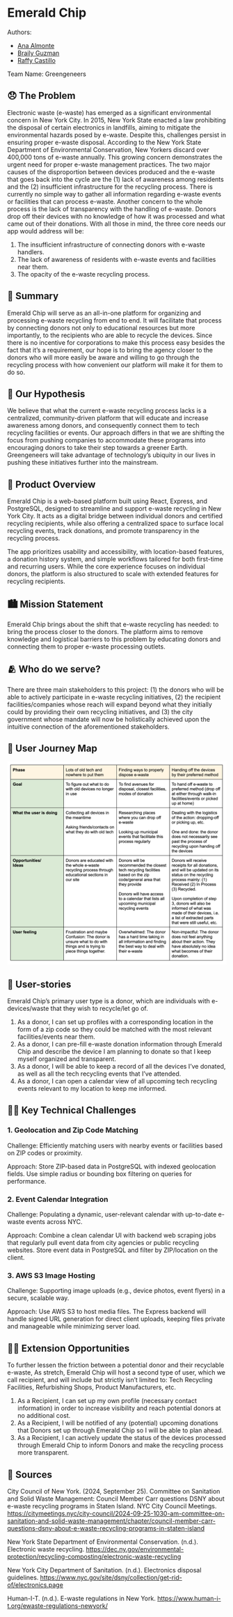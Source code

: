 # Emerald Chip

Authors: 
- [Ana Almonte](https://github.com/Ana039)
- [Braily Guzman](https://github.com/brailyguzman)
- [Raffy Castillo](https://raffycastillo.com)

Team Name: Greengeneers

## 😞 The Problem 
Electronic waste (e-waste) has emerged as a significant environmental concern in New York City. In 2015, New York State enacted a law prohibiting the disposal of certain electronics in landfills, aiming to mitigate the environmental hazards posed by e-waste. Despite this, challenges persist in ensuring proper e-waste disposal. According to the New York State Department of Environmental Conservation, New Yorkers discard over 400,000 tons of e-waste annually. This growing concern demonstrates the urgent need for proper e-waste management practices. The two major causes of the disproportion between devices produced and the e-waste that goes back into the cycle are the (1) lack of awareness among residents and the (2) insufficient infrastructure for the recycling process. There is currently no simple way to gather all information regarding e-waste events or facilities that can process e-waste. Another concern to the whole process is the lack of transparency with the handling of e-waste. Donors drop off their devices with no knowledge of how it was processed and what came out of their donations. With all those in mind, the three core needs our app would address will be:
1. The insufficient infrastructure of connecting donors with e-waste handlers.
2. The lack of awareness of residents with e-waste events and facilities near them.
3. The opacity of the e-waste recycling process.

## 📝 Summary
Emerald Chip will serve as an all-in-one platform for organizing and processing e-waste recycling from end to end. It will facilitate that process by connecting donors not only to educational resources but more importantly, to the recipients who are able to recycle the devices. Since there is no incentive for corporations to make this process easy besides the fact that it’s a requirement, our hope is to bring the agency closer to the donors who will more easily be aware and willing to go through the recycling process with how convenient our platform will make it for them to do so.

## 🤔 Our Hypothesis
We believe that what the current e-waste recycling process lacks is a centralized, community-driven platform that will educate and increase awareness among donors, and consequently connect them to tech recycling facilities or events. Our approach differs in that we are shifting the focus from pushing companies to accommodate these programs into encouraging donors to take their step towards a greener Earth. Greengeneers will take advantage of technology’s ubiquity in our lives in pushing these initiatives further into the mainstream.

## 📱 Product Overview
Emerald Chip is a web-based platform built using React, Express, and PostgreSQL, designed to streamline and support e-waste recycling in New York City. It acts as a digital bridge between individual donors and certified recycling recipients, while also offering a centralized space to surface local recycling events, track donations, and promote transparency in the recycling process.

The app prioritizes usability and accessibility, with location-based features, a donation history system, and simple workflows tailored for both first-time and recurring users. While the core experience focuses on individual donors, the platform is also structured to scale with extended features for recycling recipients.

## 🏙️  Mission Statement 
Emerald Chip brings about the shift that e-waste recycling has needed: to bring the process closer to the donors. The platform aims to remove knowledge and logistical barriers to this problem by educating donors and connecting them to proper e-waste processing outlets.

## 🫂 Who do we serve?
There are three main stakeholders to this project: (1) the donors who will be able to actively participate in e-waste recycling initiatives, (2) the recipient facilities/companies whose reach will expand beyond what they initially could by providing their own recycling initiatives, and (3) the city government whose mandate will now be holistically achieved upon the intuitive connection of the aforementioned stakeholders.

## 🧳 User Journey Map
![User Stories](./md-assets/user-journey-map.png)

## 👥 User-stories
Emerald Chip’s primary user type is a donor, which are individuals with e-devices/waste that they wish to recycle/let go of.
1. As a donor, I can set up profiles with a corresponding location in the form of a zip code so they could be matched with the most relevant facilities/events near them.
2. As a donor, I can pre-fill e-waste donation information through Emerald Chip and describe the device I am planning to donate so that I keep myself organized and transparent.
3. As a donor, I will be able to keep a record of all the devices I’ve donated, as well as all the tech recycling events that I’ve attended.
4. As a donor, I can open a calendar view of all upcoming tech recycling events relevant to my location to keep me informed.


## 🧗‍♂️ Key Technical Challenges
### 1. Geolocation and Zip Code Matching
Challenge: Efficiently matching users with nearby events or facilities based on ZIP codes or proximity.

Approach: Store ZIP-based data in PostgreSQL with indexed geolocation fields. Use simple radius or bounding box filtering on queries for performance.
### 2. Event Calendar Integration
Challenge: Populating a dynamic, user-relevant calendar with up-to-date e-waste events across NYC.

Approach: Combine a clean calendar UI with backend web scraping jobs that regularly pull event data from city agencies or public recycling websites. Store event data in PostgreSQL and filter by ZIP/location on the client.
### 3. AWS S3 Image Hosting
Challenge: Supporting image uploads (e.g., device photos, event flyers) in a secure, scalable way.

Approach: Use AWS S3 to host media files. The Express backend will handle signed URL generation for direct client uploads, keeping files private and manageable while minimizing server load.

## 🏋🏽 Extension Opportunities 
To further lessen the friction between a potential donor and their recyclable e-waste, As stretch, Emerald Chip will host a second type of user, which we call recipient, and will include but strictly isn’t limited to: Tech Recycling Facilities, Refurbishing Shops, Product Manufacturers, etc.
1. As a Recipient, I can set up my own profile (necessary contact information) in order to increase visibility and reach potential donors at no additional cost.
2. As a Recipient, I will be notified of any (potential) upcoming donations that Donors set up through Emerald Chip so I will be able to plan ahead.
3. As a Recipient, I can actively update the status of the devices processed through Emerald Chip to inform Donors and make the recycling process more transparent.


## 📒 Sources
City Council of New York. (2024, September 25). Committee on Sanitation and Solid Waste Management: Council Member Carr questions DSNY about e-waste recycling programs in Staten Island. NYC City Council Meetings. https://citymeetings.nyc/city-council/2024-09-25-1030-am-committee-on-sanitation-and-solid-waste-management/chapter/council-member-carr-questions-dsny-about-e-waste-recycling-programs-in-staten-island

New York State Department of Environmental Conservation. (n.d.). Electronic waste recycling. https://dec.ny.gov/environmental-protection/recycling-composting/electronic-waste-recycling

New York City Department of Sanitation. (n.d.). Electronics disposal guidelines. https://www.nyc.gov/site/dsny/collection/get-rid-of/electronics.page

Human-I-T. (n.d.). E-waste regulations in New York. https://www.human-i-t.org/ewaste-regulations-newyork/


